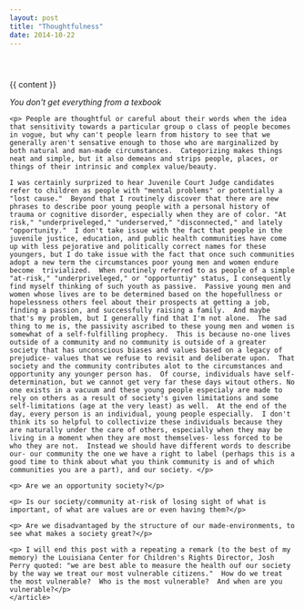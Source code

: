 ```yaml
---
layout: post
title: "Thoughtfulness"
date: 2014-10-22 
---
```

<div class="post">

  <header class="post-header"> 
   <p class="post-meta"></p>
  </header>

  <article class="post-content">
    {{ content }} <p><i>You don't get everything from a texbook </i></p>
   


    <p> People are thoughtful or careful about their words when the idea that sensitivity towards a particular group o class of people becomes in vogue, but why can't people learn from history to see that we generally aren't sensative enough to those who are marginalized by both natural and man-made circumstances.  Categorizing makes things neat and simple, but it also demeans and strips people, places, or things of their intrinsic and complex value/beauty.
    
    I was certainly surprized to hear Juvenile Court Judge candidates refer to children as people with "mental problems" or potentially a "lost cause."  Beyond that I routinely discover that there are new phrases to describe poor young people with a personal history of trauma or cognitive disorder, especially when they are of color. "At risk," "underpriveleged," "underserved," "disconnected," and lately "opportunity."  I don't take issue with the fact that people in the juvenile justice, education, and public health communities have come up with less pejorative and politically correct names for these youngers, but I do take issue with the fact that once such communities adopt a new term the circumstances poor young men and women endure become  trivialized.  When routinely referred to as people of a simple "at-risk," "underpriveleged," or "opportuntiy" status, I consequently find myself thinking of such youth as passive.  Passive young men and women whose lives are to be determined based on the hopefullness or hopelessness others feel about their prospects at getting a job, finding a passion, and successfully raising a family.  And maybe that's my problem, but I generally find that I'm not alone.  The sad thing to me is, the passivity ascribed to these young men and women is somewhat of a self-fulfilling prophecy.  This is because no-one lives outside of a community and no community is outside of a greater society that has unconscious biases and values based on a legacy of prejudice- values that we refuse to revisit and deliberate upon.  That society and the community contributes alot to the circumstances and opportunity any younger person has.  Of course, individuals have self-determination, but we cannot get very far these days witout others. No one exists in a vacuum and these young people especialy are made to rely on others as a result of society's given limitations and some self-limitations (age at the very least) as well.  At the end of the day, every person is an individual, young people especially.  I don't think its so helpful to collectivize these individuals because they are naturally under the care of others, especially when they may be living in a moment when they are most themselves- less forced to be who they are not.  Instead we should have different words to describe our- our community the one we have a right to label (perhaps this is a good time to think about what you think community is and of which communities you are a part), and our society. </p>
    
    <p> Are we an opportunity society?</p>
    
    <p> Is our society/community at-risk of losing sight of what is important, of what are values are or even having them?</p>
    
    <p> Are we disadvantaged by the structure of our made-environments, to see what makes a society great?</p>
    
    <p> I will end this post with a repeating a remark (to the best of my memory) the Louisiana Center for Children's Rights Director, Josh Perry quoted: "we are best able to measure the health ouf our society by the way we treat our most vulnerable citizens."  How do we treat the most vulnerable?  Who is the most vulnerable?  And when are you vulnerable?</p>
    </article>

</div>

